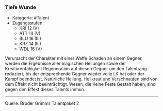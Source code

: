 ### Tiefe Wunde

- Kategorie: #Talent
- Zugangsstufen:
  - KRI 12 (V)
  - ATT 14 (V)
  - BLU 16 (III)
  - KRZ 14 (III)
  - WDL 16 (V)

Verursacht der Charakter mit einer Waffe Schaden an einem Gegner, werden die Ergebnisse aller magischen Heilungen sowie der Kreaturenfähigkeit Regeneration auf diesen Gegner um den Talentrang reduziert, bis der entsprechende Gegner wieder volle LK hat oder der Kampf beendet ist. Natürliche Heilung, Heilkraut und Verschnaufen sind von dem Effekt nicht beeinträchtigt. Wesen, die Keine Feste Gestalt haben, sind gegen den Effekt dieses Talents immun.

---

Quelle: Bruder Grimms Talentpaket 2

